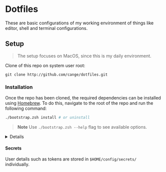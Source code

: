 # Dotfiles

These are basic configurations of my working environment of things like editor,
shell and terminal configurations.

## Setup

> The setup focuses on MacOS, since this is my daily environment.

Clone of this repo on system user root:

```shell
git clone http://github.com/cange/dotfiles.git
```

### Installation

Once the repo has been cloned, the required dependencies can be installed using
[Homebrew](https://brew.sh/). To do this, navigate to the root of the repo and
run the following command:

```sh
./bootstrap.zsh install # or uninstall
```

> **Note** Use `./bootstrap.zsh --help` flag to see available options.

<details>
  <summary>Details</summary>

Each tool directory can contain a `Brewfile` and a `links.prop` file for
symlinks. These files then contain individual settings of the particular tool.
The mapping of a `links.prop` definition is done by `<source>=<destination>`
assignment per line.

</details>

#### Secrets

User details such as tokens are stored in `$HOME/config/secrets/` individually.

